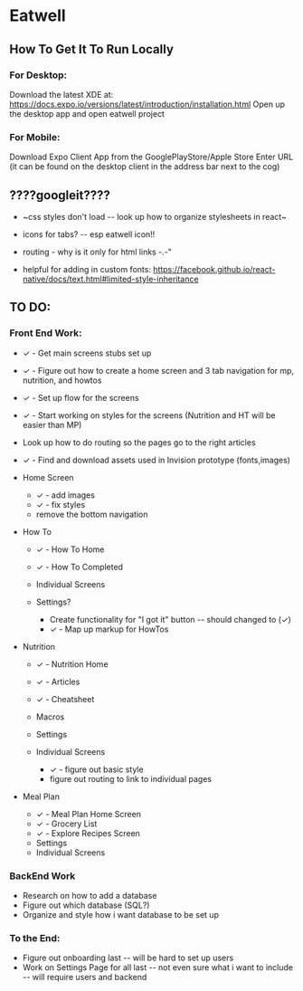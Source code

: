 # Eatwell

## How To Get It To Run Locally
### For Desktop:
Download the latest XDE at: https://docs.expo.io/versions/latest/introduction/installation.html
Open up the desktop app and open eatwell project

### For Mobile:
Download Expo Client App from the GooglePlayStore/Apple Store
Enter URL (it can be found on the desktop client in the address bar next to the cog)

## ????googleit????
* ~css styles don't load -- look up how to organize stylesheets in react~
* icons for tabs? -- esp eatwell icon!!
* routing - why is it only for html links -.-"

* helpful for adding in custom fonts: https://facebook.github.io/react-native/docs/text.html#limited-style-inheritance

## TO DO:
### Front End Work:
* ✓ - Get main screens stubs set up
* ✓ - Figure out how to create a home screen and 3 tab navigation for mp, nutrition, and howtos
* ✓ - Set up flow for the screens
* ✓ - Start working on styles for the screens (Nutrition and HT will be easier than MP)
* Look up how to do routing so the pages go to the right articles
* ✓ - Find and download assets used in Invision prototype (fonts,images)


* Home Screen
	* ✓ - add images
	* ✓ - fix styles
	* remove the bottom navigation

* How To
	* ✓ -  How To Home
	* ✓ -  How To Completed
	* Individual Screens
	* Settings?

		* Create functionality for "I got it" button -- should changed to (✓)
		* ✓ - Map up markup for HowTos

* Nutrition
	* ✓ - Nutrition Home
	* ✓ - Articles
	* ✓ - Cheatsheet
	* Macros
	* Settings
	* Individual Screens

		* ✓ - figure out basic style
		* figure out routing to link to individual pages

* Meal Plan
	* ✓ - Meal Plan Home Screen
	* ✓ - Grocery List
	*  ✓ - Explore Recipes Screen
	* Settings
	* Individual Screens

### BackEnd Work
* Research on how to add a database
* Figure out which database (SQL?)
* Organize and style how i want database to be set up

### To the End:
* Figure out onboarding last -- will be hard to set up users
* Work on Settings Page for all last -- not even sure what i want to include -- will require users and backend
